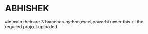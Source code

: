 # ABHISHEK
#in main their are 3 branches-python,excel,powerbi.under this all the requried project uploaded

